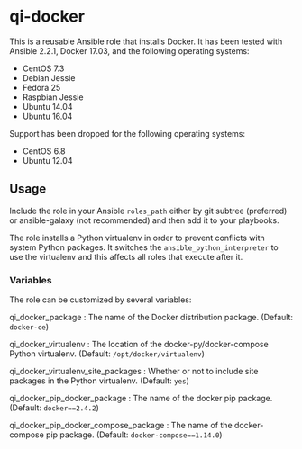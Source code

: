 # qi-docker

This is a reusable Ansible role that installs Docker.
It has been tested with Ansible 2.2.1, Docker 17.03, and the following operating systems:

  * CentOS 7.3
  * Debian Jessie
  * Fedora 25
  * Raspbian Jessie
  * Ubuntu 14.04
  * Ubuntu 16.04

Support has been dropped for the following operating systems:

  * CentOS 6.8
  * Ubuntu 12.04

## Usage

Include the role in your Ansible `roles_path` either by git subtree (preferred) or ansible-galaxy (not recommended) and then add it to your playbooks.

The role installs a Python virtualenv in order to prevent conflicts with system Python packages.
It switches the `ansible_python_interpreter` to use the virtualenv and this affects all roles that execute after it.

### Variables

The role can be customized by several variables:

  qi\_docker\_package
  : The name of the Docker distribution package. (Default: `docker-ce`)

  qi\_docker\_virtualenv
  : The location of the docker-py/docker-compose Python virtualenv. (Default: `/opt/docker/virtualenv`)

  qi\_docker\_virtualenv\_site\_packages
  : Whether or not to include site packages in the Python virtualenv. (Default: `yes`)

  qi\_docker\_pip\_docker\_package
  : The name of the docker pip package. (Default: `docker==2.4.2`)

  qi\_docker\_pip\_docker\_compose\_package
  : The name of the docker-compose pip package. (Default: `docker-compose==1.14.0`)
